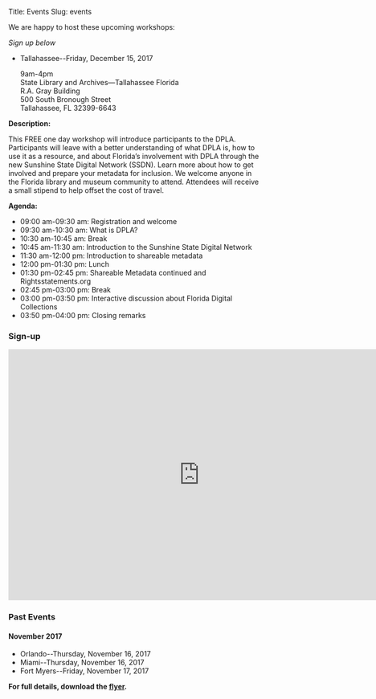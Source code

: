 Title: Events
Slug: events

We are happy to host these upcoming workshops:

_Sign up below_

* Tallahassee--Friday, December 15, 2017
    
    9am-4pm  
    State Library and Archives—Tallahassee Florida  
    R.A. Gray Building  
    500 South Bronough Street  
    Tallahassee, FL 32399-6643

**Description:**

This FREE one day workshop will introduce participants to the DPLA.  Participants will leave with a better understanding of what DPLA is, how to use it as a resource, and about Florida’s involvement with DPLA through the new Sunshine State Digital Network (SSDN).  Learn more about how to get involved and prepare your metadata for inclusion.  We welcome anyone in the Florida library and museum community to attend. Attendees will receive a small stipend to help offset the cost of travel.

**Agenda:**

* 09:00 am-09:30 am: Registration and welcome
* 09:30 am-10:30 am: What is DPLA?
* 10:30 am-10:45 am: Break
* 10:45 am-11:30 am: Introduction to the Sunshine State Digital Network
* 11:30 am-12:00 pm: Introduction to shareable metadata
* 12:00 pm-01:30 pm: Lunch
* 01:30 pm-02:45 pm: Shareable Metadata continued and Rightsstatements.org
* 02:45 pm-03:00 pm: Break
* 03:00 pm-03:50 pm: Interactive discussion about Florida Digital Collections
* 03:50 pm-04:00 pm: Closing remarks

### Sign-up

<iframe src="https://docs.google.com/forms/d/e/1FAIpQLSehmQmf0O7vHFUqHhROv3JIBDaau2Oh7ktMy_ir2URA-p9Xtw/viewform?embedded=true" width="760" height="500" frameborder="0" marginheight="0" marginwidth="0">Loading...</iframe>

### Past Events

#### November 2017

* Orlando--Thursday, November 16, 2017
* Miami--Thursday, November 16, 2017
* Fort Myers--Friday, November 17, 2017

**For full details, download the [flyer](../theme/SSDNFall2017WorkshopFlyer.pdf).**